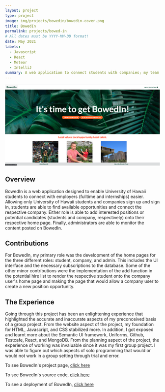 ```yaml
---
layout: project
type: project
image: img/projects/bowedin/bowedin-cover.png
title: BowedIn
permalink: projects/bowed-in
# All dates must be YYYY-MM-DD format!
date: May 2021
labels:
  - Javascript
  - React 
  - Meteor
  - IntelliJ
summary: A web application to connect students with companies; my team of 4's final project for Software Engineering I.   
---
```


<img class="img-fluid" src="../img/projects/bowedin/bowedin.png">

## Overview

BowedIn is a web application designed to enable University of Hawaii students to connect with employers (fulltime and internships) easier. Allowing only University of Hawaii students and companies sign up and sign in, students are able to find available opportunities and connect the respective company. Either role is able to add interested positions or potential candidates (students and company, respectively) onto their respective home page. Finally, administrators are able to monitor the content posted on BowedIn. 

## Contributions

For BowedIn, my primary role was the development of the home pages for the three different roles: student, company, and admin. This includes the UI interface and the necessary subscriptions to the database. Some of the other minor contributions were the implementation of the add function in the potential hire list to render the respective student onto the company user's home page and making the page that would allow a company user to create a new position opportunity. 

## The Experience

Going through this project has been an enlightening experience that highlighted the accurate and inaccurate aspects of my preconceived basis of a group project. From the website aspect of the project, my foundation for HTML, Javascript, and CSS stabilized more. In addition, I got exposed and learnt more about the Semantic UI framework, Uniforms, Github, Testcafe, React, and MongoDB. From the planning aspect of the project, the experience of working was invaluable since it was my first group project. I was able to figure out which aspects of solo programming that would or would not work in a group setting through trial and error.     

To see BowedIn's project page, <a href="https://bowed-in.github.io/" target="_blank" rel="noreferrer">click here</a>

To see BowedIn's source code, <a href="https://github.com/bowed-in/bowed-in" target="_blank" rel="noreferrer">click here</a>

To see a deployment of BowedIn, <a href="https://bowed-in.meteorapp.com" target="_blank" rel="noreferrer">click here</a>

